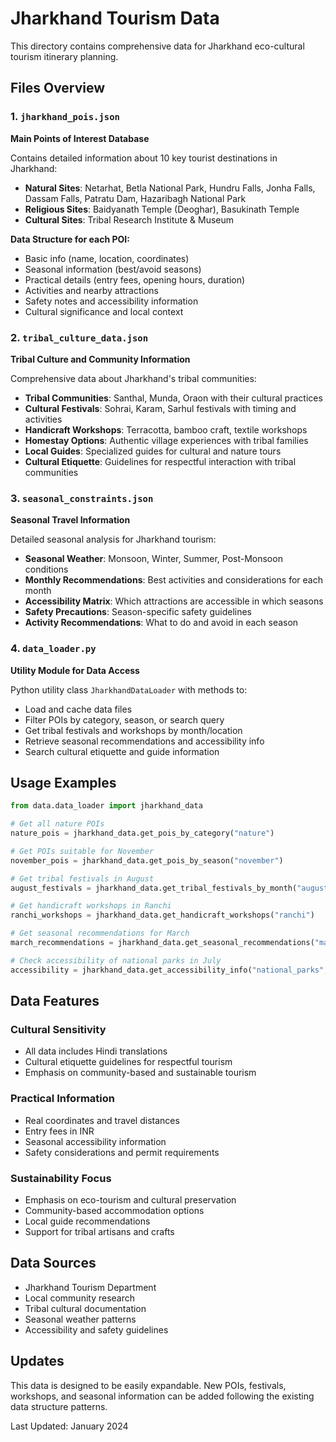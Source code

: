 # Jharkhand Tourism Data

This directory contains comprehensive data for Jharkhand eco-cultural tourism itinerary planning.

## Files Overview

### 1. `jharkhand_pois.json`
**Main Points of Interest Database**

Contains detailed information about 10 key tourist destinations in Jharkhand:

- **Natural Sites**: Netarhat, Betla National Park, Hundru Falls, Jonha Falls, Dassam Falls, Patratu Dam, Hazaribagh National Park
- **Religious Sites**: Baidyanath Temple (Deoghar), Basukinath Temple
- **Cultural Sites**: Tribal Research Institute & Museum

**Data Structure for each POI:**
- Basic info (name, location, coordinates)
- Seasonal information (best/avoid seasons)
- Practical details (entry fees, opening hours, duration)
- Activities and nearby attractions
- Safety notes and accessibility information
- Cultural significance and local context

### 2. `tribal_culture_data.json`
**Tribal Culture and Community Information**

Comprehensive data about Jharkhand's tribal communities:

- **Tribal Communities**: Santhal, Munda, Oraon with their cultural practices
- **Cultural Festivals**: Sohrai, Karam, Sarhul festivals with timing and activities
- **Handicraft Workshops**: Terracotta, bamboo craft, textile workshops
- **Homestay Options**: Authentic village experiences with tribal families
- **Local Guides**: Specialized guides for cultural and nature tours
- **Cultural Etiquette**: Guidelines for respectful interaction with tribal communities

### 3. `seasonal_constraints.json`
**Seasonal Travel Information**

Detailed seasonal analysis for Jharkhand tourism:

- **Seasonal Weather**: Monsoon, Winter, Summer, Post-Monsoon conditions
- **Monthly Recommendations**: Best activities and considerations for each month
- **Accessibility Matrix**: Which attractions are accessible in which seasons
- **Safety Precautions**: Season-specific safety guidelines
- **Activity Recommendations**: What to do and avoid in each season

### 4. `data_loader.py`
**Utility Module for Data Access**

Python utility class `JharkhandDataLoader` with methods to:

- Load and cache data files
- Filter POIs by category, season, or search query
- Get tribal festivals and workshops by month/location
- Retrieve seasonal recommendations and accessibility info
- Search cultural etiquette and guide information

## Usage Examples

```python
from data.data_loader import jharkhand_data

# Get all nature POIs
nature_pois = jharkhand_data.get_pois_by_category("nature")

# Get POIs suitable for November
november_pois = jharkhand_data.get_pois_by_season("november")

# Get tribal festivals in August
august_festivals = jharkhand_data.get_tribal_festivals_by_month("august")

# Get handicraft workshops in Ranchi
ranchi_workshops = jharkhand_data.get_handicraft_workshops("ranchi")

# Get seasonal recommendations for March
march_recommendations = jharkhand_data.get_seasonal_recommendations("march")

# Check accessibility of national parks in July
accessibility = jharkhand_data.get_accessibility_info("national_parks", "july")
```

## Data Features

### Cultural Sensitivity
- All data includes Hindi translations
- Cultural etiquette guidelines for respectful tourism
- Emphasis on community-based and sustainable tourism

### Practical Information
- Real coordinates and travel distances
- Entry fees in INR
- Seasonal accessibility information
- Safety considerations and permit requirements

### Sustainability Focus
- Emphasis on eco-tourism and cultural preservation
- Community-based accommodation options
- Local guide recommendations
- Support for tribal artisans and crafts

## Data Sources

- Jharkhand Tourism Department
- Local community research
- Tribal cultural documentation
- Seasonal weather patterns
- Accessibility and safety guidelines

## Updates

This data is designed to be easily expandable. New POIs, festivals, workshops, and seasonal information can be added following the existing data structure patterns.

Last Updated: January 2024